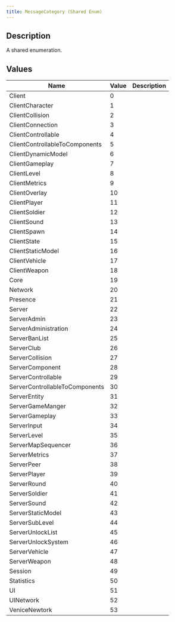 ```yaml
---
title: MessageCategory (Shared Enum)
---
```

## Description

A shared enumeration.

## Values

| Name                           | Value | Description |
| ------------------------------ | ----- | ----------- |
| Client                         | 0     |             |
| ClientCharacter                | 1     |             |
| ClientCollision                | 2     |             |
| ClientConnection               | 3     |             |
| ClientControllable             | 4     |             |
| ClientControllableToComponents | 5     |             |
| ClientDynamicModel             | 6     |             |
| ClientGameplay                 | 7     |             |
| ClientLevel                    | 8     |             |
| ClientMetrics                  | 9     |             |
| ClientOverlay                  | 10    |             |
| ClientPlayer                   | 11    |             |
| ClientSoldier                  | 12    |             |
| ClientSound                    | 13    |             |
| ClientSpawn                    | 14    |             |
| ClientState                    | 15    |             |
| ClientStaticModel              | 16    |             |
| ClientVehicle                  | 17    |             |
| ClientWeapon                   | 18    |             |
| Core                           | 19    |             |
| Network                        | 20    |             |
| Presence                       | 21    |             |
| Server                         | 22    |             |
| ServerAdmin                    | 23    |             |
| ServerAdministration           | 24    |             |
| ServerBanList                  | 25    |             |
| ServerClub                     | 26    |             |
| ServerCollision                | 27    |             |
| ServerComponent                | 28    |             |
| ServerControllable             | 29    |             |
| ServerControllableToComponents | 30    |             |
| ServerEntity                   | 31    |             |
| ServerGameManger               | 32    |             |
| ServerGameplay                 | 33    |             |
| ServerInput                    | 34    |             |
| ServerLevel                    | 35    |             |
| ServerMapSequencer             | 36    |             |
| ServerMetrics                  | 37    |             |
| ServerPeer                     | 38    |             |
| ServerPlayer                   | 39    |             |
| ServerRound                    | 40    |             |
| ServerSoldier                  | 41    |             |
| ServerSound                    | 42    |             |
| ServerStaticModel              | 43    |             |
| ServerSubLevel                 | 44    |             |
| ServerUnlockList               | 45    |             |
| ServerUnlockSystem             | 46    |             |
| ServerVehicle                  | 47    |             |
| ServerWeapon                   | 48    |             |
| Session                        | 49    |             |
| Statistics                     | 50    |             |
| UI                             | 51    |             |
| UINetwork                      | 52    |             |
| VeniceNewtork                  | 53    |             |
